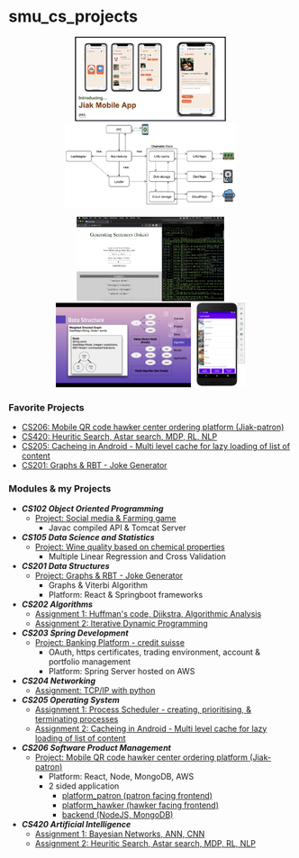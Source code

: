 # smu_cs_projects

<p align="center">
  <img src="./206_software_product_management/platform_patron/pictures/jiak.png" height="150" title="cs_project">
  <img src="./205_operating_systems/assignment_3/pictures/architecture.png" height="150" title="cs_project">
</p>
<p align="center">
  <img src="./201_data_structures/final_project/pictures/interface.png" height="150" title="cs_project">
  <img src="./201_data_structures/final_project/pictures/structure.png" height="150" title="cs_project">
  <img src="./205_operating_systems/assignment_3/pictures/phone.png" height="150" title="cs_project">
</p>

### Favorite Projects
- [CS206: Mobile QR code hawker center ordering platform (Jiak-patron)](./206_software_product_management/platform_patron)
- [CS420: Heuritic Search, Astar search, MDP, RL, NLP](./420_artificial_intelligence/code_assignment_2)
- [CS205: Cacheing in Android - Multi level cache for lazy loading of list of content](./205_operating_systems/assignment_3)
- [CS201: Graphs & RBT - Joke Generator](./201_data_structures/final_project)

### Modules & my Projects
- ***CS102 Object Oriented Programming***
  - [Project: Social media & Farming game](./102_oop/final_project)
    - Javac compiled API & Tomcat Server
- ***CS105 Data Science and Statistics***
  - [Project: Wine quality based on chemical properties](./105_data_science/wine-quality-jupyter)
    - Multiple Linear Regression and Cross Validation
- ***CS201 Data Structures***
  - [Project: Graphs & RBT - Joke Generator](./201_data_structures/final_project)
    - Graphs & Viterbi Algorithm
    - Platform: React & Springboot frameworks
- ***CS202 Algorithms***
  - [Assignment 1: Huffman's code, Djikstra, Algorithmic Analysis](./202_algorithms/assignment_1)
  - [Assignment 2: Iterative Dynamic Programming](./202_algorithms/assignment_2)
- ***CS203 Spring Development***
  - [Project: Banking Platform - credit suisse](./203_spring_development/final_project)
    - OAuth, https certificates, trading environment, account & portfolio management
    - Platform: Spring Server hosted on AWS
- ***CS204 Networking***
  - [Assignment: TCP/IP with python](./204_networking/assignment_01339300)
- ***CS205 Operating System***
  - [Assignment 1: Process Scheduler - creating, prioritising, & terminating processes](./205_operating_systems/assignment_1)
  - [Assignment 2: Cacheing in Android - Multi level cache for lazy loading of list of content](./205_operating_systems/assignment_3)
- ***CS206 Software Product Management***
  - [Project: Mobile QR code hawker center ordering platform (Jiak-patron)](./206_software_product_management/platform_patron)
    - Platform: React, Node, MongoDB, AWS
    - 2 sided application
      - [platform_patron (patron facing frontend)](./206_software_product_management/platform_patron)
      - [platform_hawker (hawker facing frontend)](./206_software_product_management/platform_hawker)
      - [backend (NodeJS, MongoDB)](./206_software_product_management/api_main)
- ***CS420 Artificial Intelligence***
  - [Assignment 1: Bayesian Networks, ANN, CNN](./420_artificial_intelligence/assignment_1.pdf)
  - [Assignment 2: Heuritic Search, Astar search, MDP, RL, NLP](./420_artificial_intelligence/code_assignment_2)

